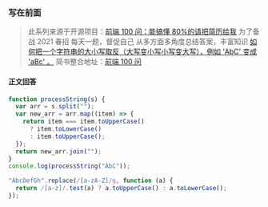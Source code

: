 <!--
 * @Author: wuhaoyuan
 * @Date: 2022-07-06 09:22:29
 * @LastEditTime: 2022-07-06 09:53:13
 * @LastEditors: wuhaoyuan
 * @Description: 
 * @FilePath: /blog/前端100问/【前端100问】Q69：如何把一个字符串的大小写取反（大写变小写小写变大写），例如-’AbC'-变成-'aBc'-。.md
-->
### 写在前面

> 此系列来源于开源项目：[前端 100 问：能搞懂 80%的请把简历给我](https://github.com/yygmind/blog/issues/43)
> 为了备战 2021 春招
> 每天一题，督促自己
> 从多方面多角度总结答案，丰富知识
> [如何把一个字符串的大小写取反（大写变小写小写变大写），例如 ’AbC' 变成 'aBc' 。](https://github.com/Advanced-Frontend/Daily-Interview-Question/issues/115)
> 简书整合地址：[前端 100 问](https://www.jianshu.com/c/70e2e00df1b0)

#### 正文回答

```js
function processString(s) {
  var arr = s.split("");
  var new_arr = arr.map((item) => {
    return item === item.toUpperCase()
      ? item.toLowerCase()
      : item.toUpperCase();
  });
  return new_arr.join("");
}
console.log(processString("AbC"));
```

```js
"AbcDefGh".replace(/[a-zA-Z]/g, function (a) {
  return /[a-z]/.test(a) ? a.toUpperCase() : a.toLowerCase();
});
```
